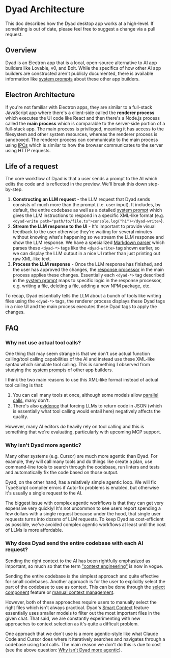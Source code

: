 # Dyad Architecture

This doc describes how the Dyad desktop app works at a high-level. If something is out of date, please feel free to suggest a change via a pull request.

## Overview

Dyad is an Electron app that is a local, open-source alternative to AI app builders like Lovable, v0, and Bolt. While the specifics of how other AI app builders are constructed aren't publicly documented, there is available information like [system prompts](https://github.com/x1xhlol/system-prompts-and-models-of-ai-tools) about these other app builders.

## Electron Architecture

If you're not familiar with Electron apps, they are similar to a full-stack JavaScript app where there's a client-side called the **renderer process** which executes the UI code like React and then there's a Node.js process called the **main process** which is comparable to the server-side portion of a full-stack app. The main process is privileged, meaning it has access to the filesystem and other system resources, whereas the renderer process is sandboxed. The renderer process can communicate to the main process using [IPCs](https://en.wikipedia.org/wiki/Inter-process_communication) which is similar to how the browser communicates to the server using HTTP requests.

## Life of a request

The core workflow of Dyad is that a user sends a prompt to the AI which edits the code and is reflected in the preview. We'll break this down step-by-step.

1. **Constructing an LLM request** - the LLM request that Dyad sends consists of much more than the prompt (i.e. user input). It includes, by default, the entire codebase as well as a detailed [system prompt](https://github.com/SFARPak/dyad/blob/main/src/prompts/system_prompt.ts) which gives the LLM instructions to respond in a specific XML-like format (e.g. `<dyad-write path="path/to/file.ts">console.log("hi")</dyad-write>`).
2. **Stream the LLM response to the UI** - It's important to provide visual feedback to the user otherwise they're waiting for several minutes without knowing what's happening so we stream the LLM response and show the LLM response. We have a specialized [Markdown parser](https://github.com/SFARPak/dyad/blob/main/src/components/chat/DyadMarkdownParser.tsx) which parses these `<dyad-*>` tags like the `<dyad-write>` tag shown earlier, so we can display the LLM output in a nice UI rather than just printing out raw XML-like text.
3. **Process the LLM response** - Once the LLM response has finished, and the user has approved the changes, the [response processor](https://github.com/SFARPak/dyad/blob/main/src/ipc/processors/response_processor.ts) in the main process applies these changes. Essentially each `<dyad-*>` tag described in the [system prompt](https://github.com/SFARPak/dyad/blob/main/src/prompts/system_prompt.ts) maps to specific logic in the response processor, e.g. writing a file, deleting a file, adding a new NPM package, etc.

To recap, Dyad essentially tells the LLM about a bunch of tools like writing files using the `<dyad-*>` tags, the renderer process displays these Dyad tags in a nice UI and the main process executes these Dyad tags to apply the changes.

## FAQ

### Why not use actual tool calls?

One thing that may seem strange is that we don't use actual function calling/tool calling capabilities of the AI and instead use these XML-like syntax which simulate tool calling. This is something I observed from studying the [system prompts](https://github.com/x1xhlol/system-prompts-and-models-of-ai-tools) of other app builders.

I think the two main reasons to use this XML-like format instead of actual tool calling is that:

1. You can call many tools at once, although some models allow [parallel calls](https://platform.openai.com/docs/guides/function-calling/parallel-function-calling#parallel-function-calling), many don't.
2. There's also [evidence](https://aider.chat/2024/08/14/code-in-json.html) that forcing LLMs to return code in JSON (which is essentially what tool calling would entail here) negatively affects the quality.

However, many AI editors _do_ heavily rely on tool calling and this is something that we're evaluating, particularly with upcoming MCP support.

### Why isn't Dyad more agentic?

Many other systems (e.g. Cursor) are much more agentic than Dyad. For example, they will call many tools and do things like create a plan, use command-line tools to search through the codebase, run linters and tests and automatically fix the code based on those output.

Dyad, on the other hand, has a relatively simple agentic loop. We will fix TypeScript compiler errors if Auto-fix problems is enabled, but otherwise it's usually a single request to the AI.

The biggest issue with complex agentic workflows is that they can get very expensive very quickly! It's not uncommon to see users report spending a few dollars with a single request because under the hood, that single user requests turns into dozens of LLM requests. To keep Dyad as cost-efficient as possible, we've avoided complex agentic workflows at least until the cost of LLMs is more affordable.

### Why does Dyad send the entire codebase with each AI request?

Sending the right context to the AI has been rightfully emphasized as important, so much so that the term ["context engineering"](https://www.philschmid.de/context-engineering) is now in vogue.

Sending the entire codebase is the simplest approach and quite effective for small codebases. Another approach is for the user to explicitly select the part of the codebase to use as context. This can be done through the [select component](https://www.alifullstack.alitech.io/docs/releases/0.8.0) feature or [manual context management](https://www.alifullstack.alitech.io/docs/guides/large-apps#manual-context-management).

However, both of these approaches require users to manually select the right files which isn't always practical. Dyad's [Smart Context](https://www.alifullstack.alitech.io/docs/guides/ai-models/pro-modes#smart-context) feature essentially uses smaller models to filter out the most important files in the given chat. That said, we are constantly experimenting with new approaches to context selection as it's quite a difficult problem.

One approach that we don't use is a more agentic-style like what Claude Code and Cursor does where it iteratively searches and navigates through a codebase using tool calls. The main reason we don't do this is due to cost (see the above question: [Why isn't Dyad more agentic](#why-isnt-dyad-more-agentic)).
